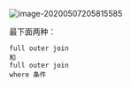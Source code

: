 ![image-20200507205815585](C:\Users\13327\AppData\Roaming\Typora\typora-user-images\image-20200507205815585.png)

最下面两种：

```pgsql
full outer join
和
full outer join
where 条件
```